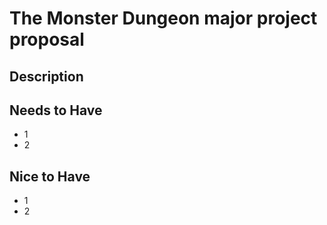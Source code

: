 # The Monster Dungeon major project proposal

## Description

## Needs to Have
- 1
- 2

## Nice to Have
- 1
- 2
